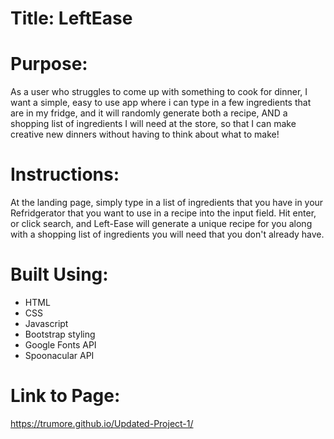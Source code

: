 # Title: LeftEase

# Purpose: 
As a user who struggles to come up with something to cook for dinner, I want a simple, easy to use app 
where i can type in a few ingredients that are in my fridge, and it will randomly generate both a recipe,
AND a shopping list of ingredients I will need at the store, so that I can make creative new dinners without
having to think about what to make!

# Instructions:
At the landing page, simply type in a list of ingredients that you have in your Refridgerator that you want to use in a recipe into the input field. Hit enter, or click search, and Left-Ease will generate a unique recipe for you along with a shopping list of ingredients you will need that you don't already have. 

# Built Using:
- HTML
- CSS
- Javascript
- Bootstrap styling
- Google Fonts API
- Spoonacular API

# Link to Page: 

https://trumore.github.io/Updated-Project-1/

